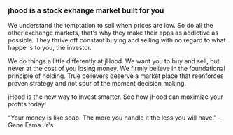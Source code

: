 ### jhood is a stock exhange market built for you 

We understand the temptation to sell when prices are low. So do all the other exchange markets, that's why they make their apps as addictive as possible. They thrive off constant buying and selling with no regard to what happens to you, the investor.

We do things a little differently at jHood. We want you to buy and sell, but never at the cost of you losing money. We firmly believe in the foundational principle of holding. True believers deserve a market place that reenforces proven strategy and not spur of the moment decision making.

jHood is the new way to invest smarter. See how jHood can maximize your profits today!

“Your money is like soap. The more you handle it the less you will have.” - Gene Fama Jr's
